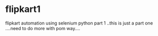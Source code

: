 # flipkart1
flipkart automation using selenium python part 1 ..this is just a part one ....need to do more with pom way....
